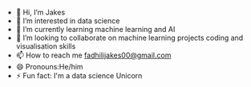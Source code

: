 - 👋 Hi, I’m Jakes
- 👀 I’m interested in data science
- 🌱 I’m currently learning machine learning and AI
- 💞️ I’m looking to collaborate on machine learning projects coding and visualisation skills
- 📫 How to reach me fadhilijakes00@gmail.com
- 😄 Pronouns:He/him
- ⚡ Fun fact: I'm a data science Unicorn

<!---
FadhiliJakes is a ✨ special ✨ repository because its `README.md` (this file) appears on your GitHub profile.
You can click the Preview link to take a look at your changes.
--->
